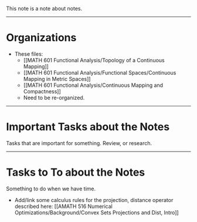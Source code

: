 
This note is a note about notes. 

---
# **Organizations**

- These files: 
	- [[MATH 601 Functional Analysis/Topology of a Continuous Mapping]]
	- [[MATH 601 Functional Analysis/Functional Spaces/Continuous Mapping in Metric Spaces]]
	- [[MATH 601 Functional Analysis/Continuous Mapping and Compactness]]
	- Need to be re-organized. 


---
# **Important Tasks about the Notes**

Tasks that are important for something. Review, or research. 

---
# **Tasks to To about the Notes**

Something to do when we have time. 

- Add/link some calculus rules for the projection, distance operator described here: [[AMATH 516 Numerical Optimizations/Background/Convex Sets Projections and Dist, Intro]]
